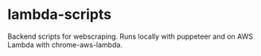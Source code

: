 # lambda-scripts
Backend scripts for webscraping. Runs locally with puppeteer and on AWS Lambda with chrome-aws-lambda.
